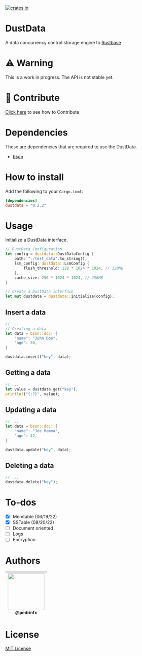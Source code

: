 [![crates.io](https://img.shields.io/crates/v/dustdata?color=EA4342&style=flat-square)](https://crates.io/crates/dustdata)


# DustData
A data concurrency control storage engine to [Rustbase](https://github.com/rustbase/rustbase)

# ⚠️ Warning 
This is a work in progress. The API is not stable yet.

# 🔗 Contribute
[Click here](./CONTRIBUTING.md) to see how to Contribute

# Dependencies
These are dependencies that are required to use the DustData.
 - [bson](https://crates.io/crates/bson)

# How to install
Add the following to your `Cargo.toml`:
```toml
[dependencies]
dustdata = "0.2.2"
```

# Usage
Initialize a DustData interface.
```rust
// DustData Configuration
let config = dustdata::DustDataConfig {
    path: "./test_data".to_string(),
    lsm_config: dustdata::LsmConfig {
        flush_threshold: 128 * 1024 * 1024, // 128MB
    },
    cache_size: 256 * 1024 * 1024, // 256MB
}

// Create a DustData interface
let mut dustdata = dustdata::initialize(config);
```

## Insert a data
```rust
// ...
// Creating a data
let data = bson::doc! {
    "name": "John Doe",
    "age": 30,
}

dustdata.insert("key", data);
```

## Getting a data
```rust
// ...
let value = dustdata.get("key");
println!("{:?}", value);
```

## Updating a data
```rust
// ...
let data = bson::doc! {
    "name": "Joe Mamma",
    "age": 42,
}

dustdata.update("key", data);
```

## Deleting a data
```rust
// ...
dustdata.delete("key");
```

# To-dos
 - [x] Memtable (06/19/22)
 - [x] SSTable (08/20/22)
 - [ ] Document oriented
 - [ ] Logs
 - [ ] Encryption

# Authors
<div align="center">

| [<img src="https://github.com/pedrinfx.png?size=115" width=115><br><sub>@pedrinfx</sub>](https://github.com/pedrinfx) |
| :-------------------------------------------------------------------------------------------------------------------: |
</div>

# License
[MIT License](./LICENSE)